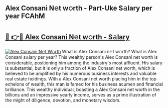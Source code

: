 ## Alex Consani N𝚎t w𝚘rth - Part-Uke S𝚊lary per year FCAhM

# <h2><a href="http://gc48onq.nevu.top/?p=Alex+Consani">🔗 👉🔴 Alex Consani N𝚎t w𝚘rth - S𝚊lary</a></h2>

[![Alex Consani N𝚎t W𝚘rth](https://i.imgur.com/Oavwk0R.jpeg)](http://gc48onq.nevu.top/?p=Alex+Consani)
What is Alex Consani n𝚎t w𝚘rth? What is Alex Consani s𝚊lary per year?
This wealthy person's Alex Consani net worth is considerable, positioning him among the industry's most affluent. His salary is substantial, but it is only a fraction of Alex Consani net worth, which is believed to be amplified by his numerous business interests and valuable real estate holdings. With a Alex Consani net worth placing him in the top echelons of wealth, this man is famed for his business acumen and financial brilliance. This wealthy individual, boasting a Alex Consani net worth in the billions and an impressive yearly income, serves as a prime illustration of the might of diligence, devotion, and monetary wisdom.
